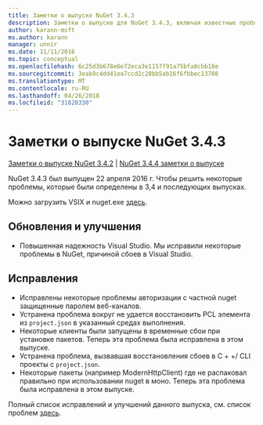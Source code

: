```yaml
---
title: Заметки о выпуске NuGet 3.4.3
description: Заметки о выпуске для NuGet 3.4.3, включая известные проблемы, исправленные ошибки, добавленные функции и DCR.
author: karann-msft
ms.author: karann
manager: unnir
ms.date: 11/11/2016
ms.topic: conceptual
ms.openlocfilehash: 6c25d3b678e6e72eca3e1157f91a75bfa8cbb18e
ms.sourcegitcommit: 3eab9c4dd41ea7ccd2c28bb5ab16f6fbbec13708
ms.translationtype: MT
ms.contentlocale: ru-RU
ms.lasthandoff: 04/26/2018
ms.locfileid: "31820330"
---
```

# <a name="nuget-343-release-notes"></a>Заметки о выпуске NuGet 3.4.3

[Заметки о выпуске NuGet 3.4.2](../release-notes/nuget-3.4.2.md) | [NuGet 3.4.4 заметки о выпуске](../release-notes/nuget-3.4.4.md)

NuGet 3.4.3 был выпущен 22 апреля 2016 г. Чтобы решить некоторые проблемы, которые были определены в 3,4 и последующих выпусках.

Можно загрузить VSIX и nuget.exe [здесь](https://dist.nuget.org/index.html).

## <a name="updates-and-improvements"></a>Обновления и улучшения

* Повышенная надежность Visual Studio. Мы исправили некоторые проблемы в NuGet, причиной сбоев в Visual Studio.

## <a name="fixes"></a>Исправления

* Исправлены некоторые проблемы авторизации с частной nuget защищенные паролем веб-каналов.
* Устранена проблема вокруг не удается восстановить PCL элемента из `project.json` в указанный средах выполнения.
* Некоторые клиенты были запущены в временные сбои при установке пакетов. Теперь эта проблема была исправлена в этом выпуске.
* Устранена проблема, вызвавшая восстановления сбоев в C + +/ CLI проекты с `project.json`.
* Некоторые пакеты (например ModernHttpClient) где не распаковал правильно при использовании nuget в моно. Теперь эта проблема была исправлена в этом выпуске.

Полный список исправлений и улучшений данного выпуска, см. список проблем [здесь](https://github.com/NuGet/Home/issues?q=is%3Aissue+milestone%3A3.4.3+is%3Aclosed).